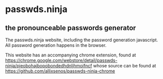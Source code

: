 # passwds.ninja
## the pronounceable passwords generator

The passwds.ninja website, including the password generation javascript. All password generation happens in the browser.

This website has an accompanying chrome extension, found at https://chrome.google.com/webstore/detail/passwds-ninja/pjeobohajbopobondedhdnljhmoifncf whose source can be found at https://github.com/allixsenos/passwds-ninja-chrome
